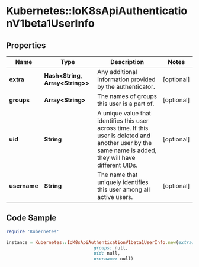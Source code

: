 # Kubernetes::IoK8sApiAuthenticationV1beta1UserInfo

## Properties

Name | Type | Description | Notes
------------ | ------------- | ------------- | -------------
**extra** | **Hash&lt;String, Array&lt;String&gt;&gt;** | Any additional information provided by the authenticator. | [optional] 
**groups** | **Array&lt;String&gt;** | The names of groups this user is a part of. | [optional] 
**uid** | **String** | A unique value that identifies this user across time. If this user is deleted and another user by the same name is added, they will have different UIDs. | [optional] 
**username** | **String** | The name that uniquely identifies this user among all active users. | [optional] 

## Code Sample

```ruby
require 'Kubernetes'

instance = Kubernetes::IoK8sApiAuthenticationV1beta1UserInfo.new(extra: null,
                                 groups: null,
                                 uid: null,
                                 username: null)
```


